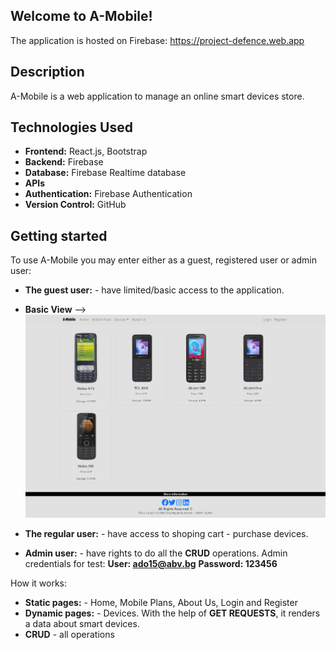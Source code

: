 ## Welcome to A-Mobile!

The application is hosted on Firebase: https://project-defence.web.app

## Description

A-Mobile is a web application to manage an online smart devices store.

 ## Technologies Used

- **Frontend:** React.js, Bootstrap
- **Backend:** Firebase
- **Database:** Firebase Realtime database
- **APIs**
- **Authentication:** Firebase Authentication
- **Version Control:** GitHub

## Getting started

To use A-Mobile you may enter either as a guest, registered user or admin user:
- **The guest user:** - have limited/basic access to the application.

- **Basic View** -->
![Basic View](<https://github.com/AdrianSavov/A-Mobile/blob/main/app/public/screenshots/non-registered-user-view.png?raw=true>)

- **The regular user:** - have access to shoping cart - purchase devices.
- **Admin user:** - have rights to do all the **CRUD** operations.
Admin credentials for test:
**User: ado15@abv.bg**
**Password: 123456**

How it works:
- **Static pages:** - Home, Mobile Plans, About Us, Login and Register
- **Dynamic pages:** - Devices. With the help of **GET REQUESTS**, it renders a data about smart devices.
- **CRUD** - all operations


